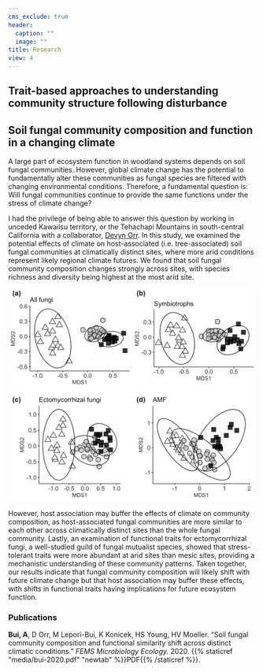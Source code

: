```yaml
---
cms_exclude: true
header:
  caption: ""
  image: ""
title: Research
view: 4
---
```


## Trait-based approaches to understanding community structure following disturbance

## Soil fungal community composition and function in a changing climate

A large part of ecosystem function in woodland systems depends on soil fungal communities. However, global climate change has the potential to fundamentally alter these communities as fungal species are filtered with changing environmental conditions. Therefore, a fundamental question is: Will fungal communities continue to provide the same functions under the stress of climate change?  

I had the privilege of being able to answer this question by working in unceded Kawaiisu territory, or the Tehachapi Mountains in south-central California with a collaborator, [Devyn Orr](https://devynorr.weebly.com/). In this study, we examined the potential effects of climate on host-associated (i.e. tree-associated) soil fungal communities at climatically distinct sites, where more arid conditions represent likely regional climate futures. We found that soil fungal community composition changes strongly across sites, with species richness and diversity being highest at the most arid site.  

![comm](static/media/fungal-communities.jpg)

However, host association may buffer the effects of climate on community composition, as host-associated fungal communities are more similar to each other across climatically distinct sites than the whole fungal community. Lastly, an examination of functional traits for ectomycorrhizal fungi, a well-studied guild of fungal mutualist species, showed that stress-tolerant traits were more abundant at arid sites than mesic sites, providing a mechanistic understanding of these community patterns. Taken together, our results indicate that fungal community composition will likely shift with future climate change but that host association may buffer these effects, with shifts in functional traits having implications for future ecosystem function.

### Publications

**Bui, A**, D Orr, M Lepori-Bui, K Konicek, HS Young, HV Moeller. “Soil fungal community composition and functional similarity shift across distinct climatic conditions.” _FEMS Microbiology Ecology._ 2020. {{% staticref "media/bui-2020.pdf" "newtab" %}}PDF{{% /staticref %}}.  


